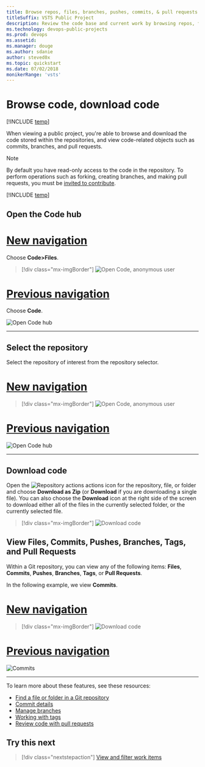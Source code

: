 ```yaml
---
title: Browse repos, files, branches, pushes, commits, & pull requests 
titleSuffix: VSTS Public Project
description: Review the code base and current work by browsing repos, files, branches, pushes, commits, & pull requests 
ms.technology: devops-public-projects
ms.prod: devops
ms.assetid: 
ms.manager: douge
ms.author: sdanie
author: steved0x 
ms.topic: quickstart
ms.date: 07/02/2018
monikerRange: 'vsts'
---
```


# Browse code, download code  

[!INCLUDE [temp](_shared/version-public-projects.md)]

When viewing a public project, you're able to browse and download the code stored within the repositories, and view code-related objects such as commits, branches, and pull requests. 

> [!NOTE]
> By default you have read-only access to the code in the repository. To perform operations such as forking, creating branches, and making pull requests, you must be [invited to contribute](invite-users-public.md). 

[!INCLUDE [temp](_shared/anon-user.md)]   

## Open the Code hub 

# [New navigation](#tab/new-nav)  

Choose **Code>Files**.

> [!div class="mx-imgBorder"]
> ![Open Code, anonymous user](_img/browse-code/open-code-vert-brn.png) 



# [Previous navigation](#tab/previous-nav)  

Choose **Code**.  

![Open Code hub](_img/browse-code/select-code-hub.png)



---

## Select the repository  

Select the repository of interest from the repository selector.  

# [New navigation](#tab/new-nav)  

> [!div class="mx-imgBorder"]
> ![Open Code, anonymous user](_img/browse-code/select-repository-vert.png) 


# [Previous navigation](#tab/previous-nav)  

![Open Code hub](_img/browse-code/select-repository.png)


---

## Download code

Open the ![Repository actions](../../_img/icons/actions-icon.png) actions icon for the repository, file, or folder and choose **Download as Zip** (or **Download** if you are downloading a single file). You can also choose the **Download** icon at the right side of the screen to download either all of the files in the currently selected folder, or the currently selected file.

> [!div class="mx-imgBorder"]
> ![Download code ](_img/download-code/download-zip-file.png)


## View Files, Commits, Pushes, Branches, Tags, and Pull Requests  

Within a Git repository, you can view any of the following items: **Files**, **Commits**, **Pushes**, **Branches**, **Tags**, or **Pull Requests**.

In the following example, we view **Commits**. 

# [New navigation](#tab/new-nav)  

> [!div class="mx-imgBorder"]
> ![Download code ](_img/browse-code/view-commits-vert.png)


# [Previous navigation](#tab/previous-nav)  

![Commits](_img/browse-code/commits.png)

---

To learn more about these features, see these resources: 

- [Find a file or folder in a Git repository](../../git/find-a-file.md)
- [Commit details](../../git/commit-details.md)
- [Manage branches](../../git/manage-your-branches.md)
- [Working with tags](../../git/how-to/git-tags.md)
- [Review code with pull requests](../../git/pull-requests.md)


## Try this next

> [!div class="nextstepaction"]
> [View and filter work items](view-filter-work-items-public.md) 